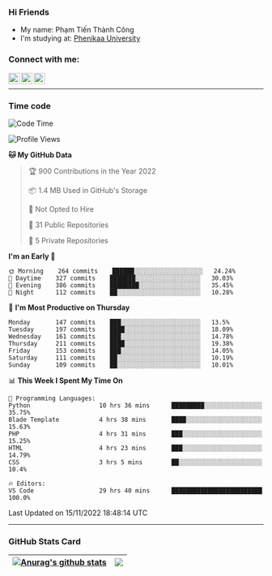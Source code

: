 ### Hi Friends

- My name: Phạm Tiến Thành Công
- I'm studying at: [Phenikaa University]


### Connect with me:
[<img align="left" alt="PhamTienThanhCong | Facebook" width="22px" src="https://upload.wikimedia.org/wikipedia/commons/thumb/1/16/Facebook-icon-1.png/640px-Facebook-icon-1.png" />][facebook]
[<img align="left" alt="PhamTienThanhCong | Zalo" width="22px" src="https://www.anphatpc.com.vn/template/anphat_2020v2/images/icon-zalo.jpg" />][zalo]
[<img align="left" alt="PhamTienThanhCong | LinkedIn" width="22px" src="https://cdn3.iconfinder.com/data/icons/inficons/512/linkedin.png" />][linkedin]

<br />

---

### Time code

<!--START_SECTION:waka-->
![Code Time](http://img.shields.io/badge/Code%20Time-714%20hrs%2032%20mins-blue)

![Profile Views](http://img.shields.io/badge/Profile%20Views-34-blue)

**🐱 My GitHub Data** 

> 🏆 900 Contributions in the Year 2022
 > 
> 📦 1.4 MB Used in GitHub's Storage 
 > 
> 🚫 Not Opted to Hire
 > 
> 📜 31 Public Repositories 
 > 
> 🔑 5 Private Repositories  
 > 
**I'm an Early 🐤** 

```text
🌞 Morning    264 commits    ██████░░░░░░░░░░░░░░░░░░░   24.24% 
🌆 Daytime    327 commits    ███████░░░░░░░░░░░░░░░░░░   30.03% 
🌃 Evening    386 commits    ████████░░░░░░░░░░░░░░░░░   35.45% 
🌙 Night      112 commits    ██░░░░░░░░░░░░░░░░░░░░░░░   10.28%

```
📅 **I'm Most Productive on Thursday** 

```text
Monday       147 commits    ███░░░░░░░░░░░░░░░░░░░░░░   13.5% 
Tuesday      197 commits    ████░░░░░░░░░░░░░░░░░░░░░   18.09% 
Wednesday    161 commits    ███░░░░░░░░░░░░░░░░░░░░░░   14.78% 
Thursday     211 commits    ████░░░░░░░░░░░░░░░░░░░░░   19.38% 
Friday       153 commits    ███░░░░░░░░░░░░░░░░░░░░░░   14.05% 
Saturday     111 commits    ██░░░░░░░░░░░░░░░░░░░░░░░   10.19% 
Sunday       109 commits    ██░░░░░░░░░░░░░░░░░░░░░░░   10.01%

```


📊 **This Week I Spent My Time On** 

```text
💬 Programming Languages: 
Python                   10 hrs 36 mins      █████████░░░░░░░░░░░░░░░░   35.75% 
Blade Template           4 hrs 38 mins       ████░░░░░░░░░░░░░░░░░░░░░   15.63% 
PHP                      4 hrs 31 mins       ███░░░░░░░░░░░░░░░░░░░░░░   15.25% 
HTML                     4 hrs 23 mins       ███░░░░░░░░░░░░░░░░░░░░░░   14.79% 
CSS                      3 hrs 5 mins        ██░░░░░░░░░░░░░░░░░░░░░░░   10.4%

🔥 Editors: 
VS Code                  29 hrs 40 mins      █████████████████████████   100.0%

```


 Last Updated on 15/11/2022 18:48:14 UTC
<!--END_SECTION:waka-->

---

### GitHub Stats Card

| <a href="https://github.com/phamtienthanhcong"><img align="center" src="https://github-readme-stats.vercel.app/api?username=PhamTienThanhCong&show_icons=true&include_all_commits=true&theme=buefy&hide_border=true&theme=ocean_dark" alt="Anurag's github stats" /></a> | <a href="https://github.com/phamtienthanhcong"><img align="center" src="https://github-readme-stats.vercel.app/api/top-langs/?username=PhamTienThanhCong&layout=compact&theme=buefy&hide_border=true&theme=ocean_dark" /></a> |
| ------------- | ------------- |

[Phenikaa University]: https://phenikaa-uni.edu.vn/vi
[facebook]: https://www.facebook.com/phamtienthanhcong
[linkedin]: https://linkedin.com/in/phamtienthanhcong
[zalo]: https://zalo.me/0396396332
[tiktok]: https://www.tiktok.com/@phamtienthanhcong
[web]: https://github.com/PhamTienThanhCong/web_dev
[min project]: https://github.com/PhamTienThanhCong/Project-Of-Web
[c and cpp]: https://github.com/PhamTienThanhCong/Code_C_and_Cpro
[python]: https://github.com/PhamTienThanhCong/Python_beginer
